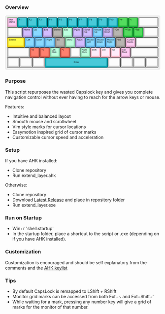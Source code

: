 ### Overview
![Layer Image](https://github.com/henrystern/extend_layer/blob/main/defaults.png?raw=true)
### Purpose
This script repurposes the wasted Capslock key and gives you complete navigation control without ever having to reach for the arrow keys or mouse.

Features:
  * Intuitive and balanced layout
  * Smooth mouse and scrollwheel
  * Vim style marks for cursor locations
  * Easymotion inspired grid of cursor marks
  * Customizable cursor speed and acceleration

### Setup
If you have AHK installed:
  * Clone repository
  * Run extend_layer.ahk

Otherwise:
  * Clone repository
  * Download [Latest Release](https://github.com/henrystern/extend_layer/releases/latest) and place in repository folder
  * Run extend_layer.exe

### Run on Startup
* Win+r 'shell:startup'
* In the startup folder, place a shortcut to the script or .exe (depending on if you have AHK installed).

### Customization
Customization is encouraged and should be self explanatory from the comments and the [AHK keylist](https://www.autohotkey.com/docs/KeyList.htm)

### Tips
* By default CapsLock is remapped to LShift + RShift
* Monitor grid marks can be accessed from both Ext+~ and Ext+Shift+'
* While waiting for a mark, pressing any number key will give a grid of marks for the monitor of that number.
